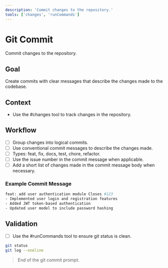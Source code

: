 ```yaml
---
description: 'Commit changes to the repository.'
tools: ['changes', 'runCommands']
---
```


# Git Commit

Commit changes to the repository.

## Goal

Create commits with clear messages that describe the changes made to the codebase.

## Context

- Use the #changes tool to track changes in the repository.

## Workflow

- [ ] Group changes into logical commits.
- [ ] Use conventional commit messages to describe the changes made.
- [ ] Types: feat, fix, docs, test, chore, refactor.
- [ ] Use the issue number in the commit message when applicable.
- [ ] Add a short list of changes made in the commit message body when necessary.

### Example Commit Message

```bash
feat: add user authentication module Closes #123
- Implemented user login and registration features
- Added JWT token-based authentication
- Updated user model to include password hashing
```

## Validation

- [ ] Use the #runCommands tool to ensure git status is clean.

```bash
git status
git log --oneline
```

> End of the git commit prompt.